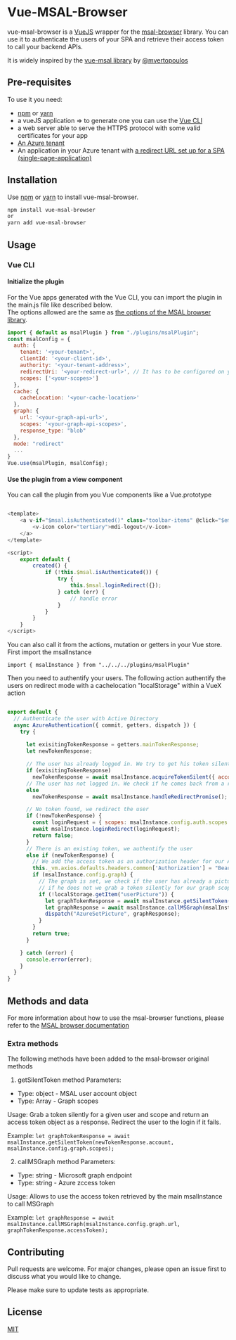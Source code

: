 # Vue-MSAL-Browser

vue-msal-browser is a [VueJS](https://vuejs.org/) wrapper for the [msal-browser](https://www.npmjs.com/package/@azure/msal-browser) library. You can use it to authenticate the users of your SPA and retrieve their access token to call your backend APIs.

It is widely inspired by the [vue-msal library](https://github.com/mvertopoulos/vue-msal) by [@mvertopoulos](https://github.com/mvertopoulos)

## Pre-requisites

To use it you need:
* [npm](https://www.npmjs.com/get-npm) or [yarn](https://classic.yarnpkg.com/en/docs/getting-started/)
* a vueJS application => to generate one you can use the [Vue CLI](https://cli.vuejs.org/)
* a web server able to serve the HTTPS protocol with some valid certificates for your app
* [An Azure tenant](https://docs.microsoft.com/en-us/azure/active-directory/develop/quickstart-create-new-tenant)
* An application in your Azure tenant with [a redirect URL set up for a SPA (single-page-application)](https://docs.microsoft.com/en-us/azure/active-directory/develop/scenario-spa-app-registration#redirect-uri-msaljs-20-with-auth-code-flow)

## Installation

Use [npm](https://www.npmjs.com/get-npm) or [yarn](https://classic.yarnpkg.com/en/docs/getting-started/) to install vue-msal-browser.

```bash
npm install vue-msal-browser
or
yarn add vue-msal-browser
```

## Usage

### Vue CLI

#### Initialize the plugin

For the Vue apps generated with the Vue CLI, you can import the plugin in the main.js file like described below.  
The options allowed are the same as [the options of the MSAL browser library](https://github.com/AzureAD/microsoft-authentication-library-for-js/blob/dev/lib/msal-browser/docs/configuration.md). 

``` javascript
import { default as msalPlugin } from "./plugins/msalPlugin";
const msalConfig = {
  auth: {
    tenant: '<your-tenant>',
    clientId: '<your-client-id>',
    authority: '<your-tenant-address>',
    redirectUri: '<your-redirect-url>', // It has to be configured on your Azure tenant
    scopes: ['<your-scopes>']
  },
  cache: {
    cacheLocation: '<your-cache-location>'
  },
  graph: {
    url: '<your-graph-api-url>',
    scopes: '<your-graph-api-scopes>',
    response_type: "blob"
  },
  mode: "redirect"
  ...
}
Vue.use(msalPlugin, msalConfig);
```

#### Use the plugin from a view component

You can call the plugin from you Vue components like a Vue.prototype

``` javascript

<template>
    <a v-if="$msal.isAuthenticated()" class="toolbar-items" @click="$emit('logout')">
        <v-icon color="tertiary">mdi-logout</v-icon>
    </a>
</template>

<script>
    export default {
        created() {
            if (!this.$msal.isAuthenticated()) {
                try {
                    this.$msal.loginRedirect({});
                } catch (err) {
                    // handle error
                }
            }
        }
    }
</script>

```

You can also call it from the actions, mutation or getters in your Vue store.  
First import the msalInstance

`import { msalInstance } from "../../../plugins/msalPlugin"`

Then you need to authentify your users. The following action authentify the users on redirect mode with a cachelocation "localStorage" within a VueX action

``` javascript

export default {
  // Authenticate the user with Active Directory
  async AzureAuthentication({ commit, getters, dispatch }) {
    try {
      
      let exisitingTokenResponse = getters.mainTokenResponse;
      let newTokenResponse;

      // The user has already logged in. We try to get his token silently
      if (exisitingTokenResponse) 
        newTokenResponse = await msalInstance.acquireTokenSilent({ account: exisitingTokenResponse.account, scopes: msalInstance.config.auth.scopes });
      // The user has not logged in. We check if he comes back from a redirect with a token
      else 
        newTokenResponse = await msalInstance.handleRedirectPromise();

      // No token found, we redirect the user
      if (!newTokenResponse) {
        const loginRequest = { scopes: msalInstance.config.auth.scopes };
        await msalInstance.loginRedirect(loginRequest);
        return false;
      }
      // There is an existing token, we authentify the user
      else if (newTokenResponse) {
        // We add the access token as an authorization header for our Axios requests to our API
        this._vm.axios.defaults.headers.common['Authorization'] = "Bearer " + newTokenResponse.accessToken;
        if (msalInstance.config.graph) {
          // The graph is set, we check if the user has already a picture in the local storage
          // if he does not we grab a token silently for our graph scope and call Microsoft graph to get the picture
          if (!localStorage.getItem("userPicture")) {
            let graphTokenResponse = await msalInstance.getSilentToken(newTokenResponse.account, msalInstance.config.graph.scopes);
            let graphResponse = await msalInstance.callMSGraph(msalInstance.config.graph.url, graphTokenResponse.accessToken);
            dispatch("AzureSetPicture", graphResponse);
          }
        }
        return true;
      }

    } catch (error) {
      console.error(error);
    }
  }
}

```

## Methods and data

For more information about how to use the msal-browser functions, please refer to the [MSAL browser documentation](https://www.npmjs.com/package/@azure/msal-browser#usage)

### Extra methods

The following methods have been added to the msal-browser original methods

1. getSilentToken method
Parameters: 
* Type: object - MSAL user account object
* Type: Array - Graph scopes

Usage: 
Grab a token silently for a given user and scope and return an access token object as a response. Redirect the user to the login if it fails.

Example:
`let graphTokenResponse = await msalInstance.getSilentToken(newTokenResponse.account, msalInstance.config.graph.scopes);`

2. callMSGraph method
Parameters:
* Type: string - Microsoft graph endpoint
* Type: string - Azure zccess token

Usage: 
Allows to use the access token retrieved by the main msalInstance to call MSGraph

Example: 
`let graphResponse = await msalInstance.callMSGraph(msalInstance.config.graph.url, graphTokenResponse.accessToken);`

## Contributing
Pull requests are welcome. For major changes, please open an issue first to discuss what you would like to change.

Please make sure to update tests as appropriate.

## License
[MIT](https://choosealicense.com/licenses/mit/)